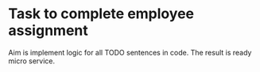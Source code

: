 # Task to complete employee assignment

Aim is implement logic for all TODO sentences in code. The result is ready micro service.